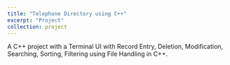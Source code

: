 ```yaml
---
title: "Telephone Directory using C++"
excerpt: "Project"
collection: project
---
```

A C++ project with a Terminal UI with Record Entry, Deletion, Modification, Searching, Sorting, Filtering using File Handling in C++.
